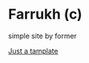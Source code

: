 # Farrukh (c)
simple site by former

[Just a tamplate](https://andrew-cosmos.github.io/by_tepmlate "The site done by template")
